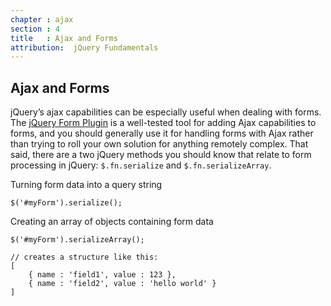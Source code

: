 ```yaml
---
chapter : ajax
section : 4
title   : Ajax and Forms
attribution:  jQuery Fundamentals
---
```

## Ajax and Forms

jQuery’s ajax capabilities can be especially useful when dealing with forms. 
The [jQuery Form Plugin](http://jquery.malsup.com/form/) is a well-tested tool for adding Ajax capabilities to forms, and you should generally use it for handling forms with Ajax rather than trying to roll your own solution for anything remotely complex. 
That said, there are a two jQuery methods you should know that relate to form processing in jQuery: `$.fn.serialize` and `$.fn.serializeArray`.

<div class="example" markdown="1">
Turning form data into a query string

    $('#myForm').serialize();
</div>

<div class="example" markdown="1">
Creating an array of objects containing form data

    $('#myForm').serializeArray();
    
    // creates a structure like this:
    [
        { name : 'field1', value : 123 },
        { name : 'field2', value : 'hello world' }
    ]
</div>